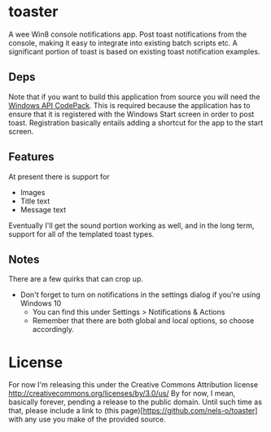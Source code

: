 toaster
=======

A wee Win8 console notifications app. Post toast notifications from the console, making it easy to integrate into 
existing batch scripts etc. A significant portion of toast is based on existing toast notification examples. 

## Deps

Note that if you want to build this application from source you will need the [Windows API CodePack](http://archive.msdn.microsoft.com/WindowsAPICodePack/Project/License.aspx). This is required
because the application has to ensure that it is registered with the Windows Start screen in order to post toast. 
Registration basically entails adding a shortcut for the app to the start screen.

## Features

At present there is support for 

* Images
* Title text
* Message text

Eventually I'll get the sound portion working as well, and in the long term, support for all of the templated toast 
types. 

## Notes

There are a few quirks that can crop up.

* Don't forget to turn on notifications in the settings dialog if you're using Windows 10
  * You can find this under Settings > Notifications & Actions
  * Remember that there are both global and local options, so choose accordingly.

# License

For now I'm releasing this under the Creative Commons Attribution license http://creativecommons.org/licenses/by/3.0/us/
By for now, I mean, basically forever, pending a release to the public domain. Until such time as that, please include
a link to (this page)[https://github.com/nels-o/toaster] with any use you make of the provided source.
